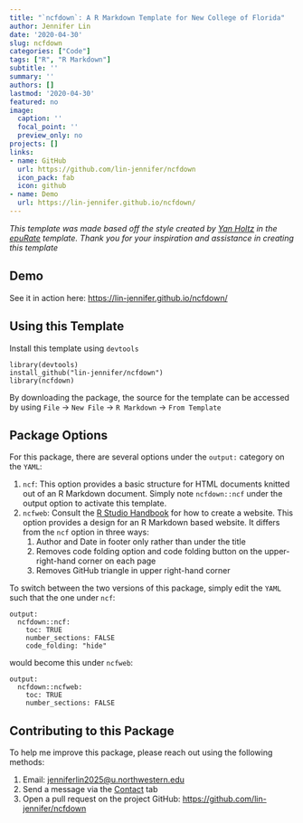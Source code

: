 ```yaml
---
title: "`ncfdown`: A R Markdown Template for New College of Florida"
author: Jennifer Lin
date: '2020-04-30'
slug: ncfdown
categories: ["Code"]
tags: ["R", "R Markdown"]
subtitle: ''
summary: ''
authors: []
lastmod: '2020-04-30'
featured: no
image:
  caption: ''
  focal_point: ''
  preview_only: no
projects: []
links:
- name: GitHub
  url: https://github.com/lin-jennifer/ncfdown
  icon_pack: fab
  icon: github
- name: Demo
  url: https://lin-jennifer.github.io/ncfdown/
---
```


*This template was made based off the style created by [Yan Holtz](https://github.com/holtzy) in the [epuRate](https://github.com/holtzy/epuRate) template. Thank you for your inspiration and assistance in creating this template*

## Demo

See it in action here: https://lin-jennifer.github.io/ncfdown/

## Using this Template

Install this template using `devtools`

```
library(devtools)
install_github("lin-jennifer/ncfdown")
library(ncfdown)
```

By downloading the package, the source for the template can be accessed by using `File` &rarr; `New File` &rarr; `R Markdown` &rarr; `From Template`

## Package Options

For this package, there are several options under the `output:` category on the `YAML`:

1. `ncf`: This option provides a basic structure for HTML documents knitted out of an R Markdown document. Simply note `ncfdown::ncf` under the output option to activate this template. 
2. `ncfweb`: Consult the [R Studio Handbook](https://bookdown.org/yihui/rmarkdown/rmarkdown-site.html) for how to create a website. This option provides a design for an R Markdown based website. It differs from the `ncf` option in three ways:
    1. Author and Date in footer only rather than under the title
    2. Removes code folding option and code folding button on the upper-right-hand corner on each page
    3. Removes GitHub triangle in upper right-hand corner

To switch between the two versions of this package, simply edit the `YAML` such that the one under `ncf`:

```
output:
  ncfdown::ncf:
    toc: TRUE
    number_sections: FALSE
    code_folding: "hide"
```

would become this under `ncfweb`:

```
output:
  ncfdown::ncfweb:
    toc: TRUE
    number_sections: FALSE
```

## Contributing to this Package

To help me improve this package, please reach out using the following methods:

1. Email: [jenniferlin2025@u.northwestern.edu](mailto:jenniferlin2025@u.northwestern.edu)
2. Send a message via the [Contact](https://lin-jennifer.github.io/#contact) tab
3. Open a pull request on the project GitHub: https://github.com/lin-jennifer/ncfdown

